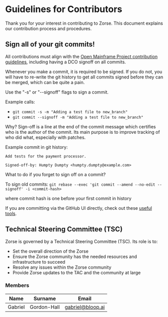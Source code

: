 # Guidelines for Contributors

Thank you for your interest in contributing to Zorse. This document explains our contribution process and procedures.

## Sign all of your git commits!
All contributions must align with the [Open Mainframe Project contribution guidelines](https://github.com/openmainframeproject/tac/blob/master/process/contribution_guidelines.md), including having a DCO signoff on all commits.

Whenever you make a commit, it is required to be signed. If you do not, you will have to re-write the git history to get all commits signed before they can be merged, which can be quite a pain.

Use the "-s" or "--signoff" flags to sign a commit.

Example calls:
* `git commit -s -m "Adding a test file to new_branch"`
* `git commit --signoff -m "Adding a test file to new_branch"`

Why? Sign-off is a line at the end of the commit message which certifies who is the author of the commit. Its main purpose is to improve tracking of who did what, especially with patches.

Example commit in git history:

```
Add tests for the payment processor.

Signed-off-by: Humpty Dumpty <humpty.dumpty@example.com>
```

What to do if you forget to sign off on a commit?

To sign old commits: `git rebase --exec 'git commit --amend --no-edit --signoff' -i <commit-hash>`

where commit hash is one before your first commit in history

If you are committing via the GitHub UI directly, check out these [useful tools](https://github.com/openmainframeproject/tac/blob/main/process/contribution_guidelines.md#useful-tools-to-make-doing-dco-signoffs-easier).


## Technical Steering Committee (TSC)

Zorse is governed by a Technical Steering Committee (TSC). Its role is to:

- Set the overall direction of the Zorse
- Ensure the Zorse community has the needed resources and infrastructure to succeed
- Resolve any issues within the Zorse community
- Provide Zorse updates to the TAC and the community at large

### Members

| Name     | Surname | Email |
|------------|-------|-------|
| Gabriel    | Gordon-Hall  | gabriel@bloop.ai  |
